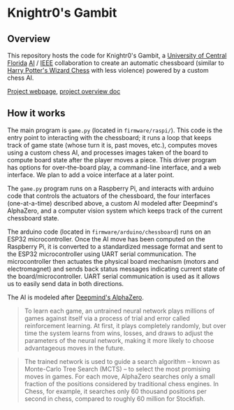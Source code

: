 # Knightr0's Gambit

## Overview
This repository hosts the code for Knightr0's Gambit, a [University of Central Florida](https://www.ucf.edu) [AI](https://ucfai.org) / [IEEE](https://ieee.cecs.ucf.edu) collaboration to create an automatic chessboard (similar to [Harry Potter's Wizard Chess](https://www.youtube.com/watch?v=s3cjWc-XXCg) with less violence) powered by a custom chess AI.

<!-- ![Image of chessboard](blah.jpg) -->

<!-- Video of chessboard in action: https://youtu.be/blah -->

[Project webpage](https://ucfai.github.io/knightros-gambit/), [project overview doc](https://docs.google.com/document/d/1CPY9yEVWDVO99mbckBnCJi-gKKobkBnB4XnjrLc4HFs/edit#)

<!-- Build guide: n/a -->

## How it works
<!-- ![Overview diagram](docs/imgs/overview-diagram.jpg) -->
The main program is `game.py` (located in `firmware/raspi/`). This code is the entry point to interacting with the chessboard; it runs a loop that keeps track of game state (whose turn it is, past moves, etc.), computes moves using a custom chess AI, and processes images taken of the board to compute board state after the player moves a piece. This driver program has options for over-the-board play, a command-line interface, and a web interface. We plan to add a voice interface at a later point.

The `game.py` program runs on a Raspberry Pi, and interacts with arduino code that controls the actuators of the chessboard, the four interfaces (one-at-a-time) described above, a custom AI modeled after Deepmind's AlphaZero, and a computer vision system which keeps track of the current chessboard state.

The arduino code (located in `firmware/arduino/chessboard`) runs on an ESP32 microcontroller. 
Once the AI move has been computed on the Raspberry Pi, it is converted to a standardized message format and sent to the ESP32 microcontroller using UART serial communication. The microcontroller then actuates the physical board mechanism (motors and electromagnet) and sends back status messages indicating current state of the board/microcontroller. UART serial communication is used as it allows us to easily send data in both directions.

The AI is modeled after [Deepmind's AlphaZero](https://deepmind.com/blog/article/alphazero-shedding-new-light-grand-games-chess-shogi-and-go).
> To learn each game, an untrained neural network plays millions of games against itself via a process of trial and error called reinforcement learning. At first, it plays completely randomly, but over time the system learns from wins, losses, and draws to adjust the parameters of the neural network, making it more likely to choose advantageous moves in the future.

> The trained network is used to guide a search algorithm – known as Monte-Carlo Tree Search (MCTS) – to select the most promising moves in games. For each move, AlphaZero searches only a small fraction of the positions considered by traditional chess engines. In Chess, for example, it searches only 60 thousand positions per second in chess, compared to roughly 60 million for Stockfish.

<!-- A system diagram of the Arduino is shown below. -->
<!-- ![Arduino diagram](imgs/arduino-diagram.jpg) -->


<!-- ## How to Build Chessboard
Main documentation: blah.com

You can find the bill of materials, assembly instructions, software setup, etc at this website.
 -->
 
